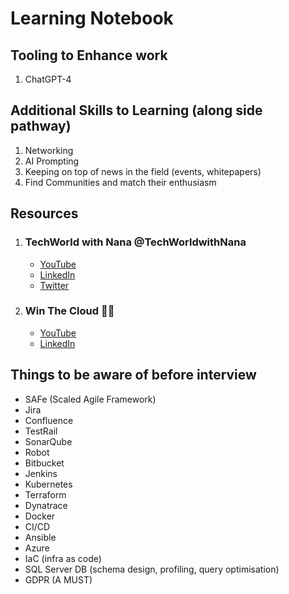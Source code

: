 # Learning Notebook

## Tooling to Enhance work

1. ChatGPT-4

## Additional Skills to Learning (along side pathway)

1. Networking
2. AI Prompting
3. Keeping on top of news in the field (events, whitepapers)
4. Find Communities and match their enthusiasm

## Resources

1. ### TechWorld with Nana @TechWorldwithNana

    - [YouTube](https://www.youtube.com/@TechWorldwithNana)
    - [LinkedIn](https://www.linkedin.com/in/nana-janashia)
    - [Twitter](https://twitter.com/Njuchi_)

2. ### Win The Cloud 🙌🏻

    - [YouTube](https://www.youtube.com/@WinTheCloud/videos)
    - [LinkedIn](https://www.linkedin.com/in/ilyasbakouch/)

## Things to be aware of before interview

- SAFe (Scaled Agile Framework)
- Jira
- Confluence
- TestRail
- SonarQube
- Robot
- Bitbucket
- Jenkins
- Kubernetes
- Terraform
- Dynatrace
- Docker
- CI/CD
- Ansible
- Azure
- IaC (infra as code)
- SQL Server DB (schema design, profiling, query optimisation)
- GDPR (A MUST)
